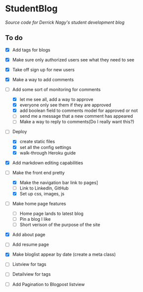 # StudentBlog
*Source code for Derrick Nagy's student development blog*

## To do

- [x] Add tags for blogs
- [x] Make sure only authorized users see what they need to see
- [x] Take off sign up for new users
- [x] Make a way to add comments
- [ ] Add some sort of monitoring for comments
  - [x] let me see all, add a way to approve
  - [x] everyone only see them if they are approved
  - [x] add boolean field to comments model for approved or not
  - [ ] send me a message that a new comment has appeared
  - [ ] Make a way to reply to comments(Do I really want this?)
- [ ] Deploy
  - [x] create static files
  - [x] set all the config settings
  - [x] walk-through Heroku guide
- [x] Add markdown editing capabilities


- [ ] Make the front end pretty
  -[x] Make the navigation bar link to pages]
  -[ ] Link to LinkedIn, GitHub
  -[x] Set up css, images, js
- [ ] Make home page features
  - [ ] Home page lands to latest blog
  - [ ] Pin a blog I like
  - [ ] Short verison of the purpose of the site

- [x] Add about page
- [ ] Add resume page
- [x] Make bloglist appear by date (create a meta class)
- [ ] Listview for tags
- [ ] Detailview for tags
- [ ] Add Pagination to Blogpost listview



